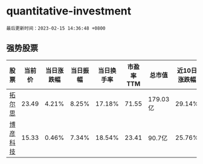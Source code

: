 # quantitative-investment

`最后更新时间：2023-02-15 14:36:48 +0800`

## 强势股票

|股票|当前价|当日涨跌幅|当日振幅|当日换手率|市盈率TTM|总市值|近10日涨跌幅|
|----|----|----|----|----|----|----|----|
|[拓尔思](https://xueqiu.com/S/SZ300229)|23.49|4.21%|8.25%|17.18%|71.55|179.03亿|29.14%|
|[博彦科技](https://xueqiu.com/S/SZ002649)|15.33|0.46%|7.34%|18.54%|23.41|90.7亿|25.76%|
